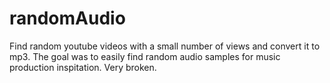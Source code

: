 # randomAudio
Find random youtube videos with a small number of views and convert it to mp3. 
The goal was to easily find random audio samples for music production inspitation. Very broken.
